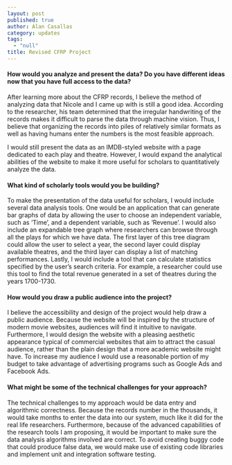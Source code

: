 ```yaml
---
layout: post
published: true
author: Alan Casallas
category: updates
tags: 
  - "null"
title: Revised CFRP Project
---
```



#### How would you analyze and present the data? Do you have different ideas now that you have full access to the data? #	

After learning more about the CFRP records, I believe the method of analyzing data that Nicole and I came up with is still a good idea. According to the researcher, his team determined that the irregular handwriting of the records makes it difficult to parse the data through machine vision. Thus, I believe that organizing the records into piles of relatively similar formats as well as having humans enter the numbers is the most feasible approach.

I would still present the data as an IMDB-styled website with a page dedicated to each play and theatre. However, I would expand the analytical abilities of the website to make it more useful for scholars to quantitatively analyze the data.
    
#### What kind of scholarly tools would you be building? #

To make the presentation of the data useful for scholars, I would include several data analysis tools. One would be an application that can generate bar graphs of data by allowing the user to choose an independent variable, such as ‘Time’, and a dependent variable, such as ‘Revenue’. I would also include an expandable tree graph where researchers can browse through all the plays for which we have data. The first layer of this tree diagram could allow the user to select a year, the second layer could display available theatres, and the third layer can display a list of matching performances. Lastly, I would include a tool that can calculate statistics specified by the user’s search criteria. For example, a researcher could use this tool to find the total revenue generated in a set of theatres during the years 1700-1730.

#### How would you draw a public audience into the project? #

I believe the accessibility and design of the project would help draw a public audience. Because the website will be inspired by the structure of modern movie websites, audiences will find it intuitive to navigate. Furthermore, I would design the website with a pleasing aesthetic appearance typical of commercial websites that aim to attract the casual audience, rather than the plain design that a more academic website might have. To increase my audience I would use a reasonable portion of my budget to take advantage of advertising programs such as Google Ads and Facebook Ads.

#### What might be some of the technical challenges for your approach? #

The technical challenges to my approach would be data entry and algorithmic correctness. Because the records number in the thousands, it would take months to enter the data into our system, much like it did for the real life researchers. Furthermore, because of the advanced capabilities of the research tools I am proposing, it would be important to make sure the data analysis algorithms involved are correct. To avoid creating buggy code that could produce false data, we would make use of existing code libraries and implement unit and integration software testing.
